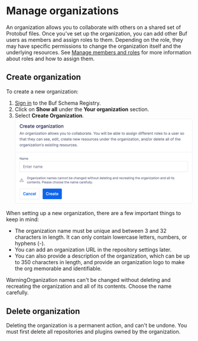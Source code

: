 # Manage organizations

An organization allows you to collaborate with others on a shared set of Protobuf files. Once you've set up the organization, you can add other Buf users as members and assign roles to them. Depending on the role, they may have specific permissions to change the organization itself and the underlying resources. See [Manage members and roles](../manage-members/) for more information about roles and how to assign them.

## Create organization

To create a new organization:

1.  [Sign in](https://login.buf.build/) to the Buf Schema Registry.
2.  Click on **Show all** under the **Your organization** section.
3.  Select **Create Organization**.![Create a new organization](../../../images/bsr/org-create.png)

When setting up a new organization, there are a few important things to keep in mind:

- The organization name must be unique and between 3 and 32 characters in length. It can only contain lowercase letters, numbers, or hyphens (-).
- You can add an organization URL in the repository settings later.
- You can also provide a description of the organization, which can be up to 350 characters in length, and provide an organization logo to make the org memorable and identifiable.

WarningOrganization names can't be changed without deleting and recreating the organization and all of its contents. Choose the name carefully.

## Delete organization

Deleting the organization is a permanent action, and can't be undone. You must first delete all repositories and plugins owned by the organization.
